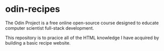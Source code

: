 # odin-recipes

The Odin Project is a free online open-source course designed to educate computer scientist full-stack development.

This repository is to pracice all of the HTML knowledge I have acquired by building a basic recipe website. 